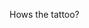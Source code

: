 Hows the tattoo?<!-- {"uuid":"80848f34-7a09-4617-8431-da98d709d70f", "dates":{"2019-09-08": 0, "2019-09-09": 0, "2019-09-10": 0, "2019-09-11": 0, "2019-09-12": 0, "2019-09-13": 0, "2019-09-14": 0, "2019-09-15": 0, "2019-09-16": 0, "2019-09-17": 0, "2019-09-18": 0, "2019-09-19": 0, "2019-09-20": 0, "2019-09-21": 0, "2019-09-22": 0, "2019-09-23": 0, "2019-09-24": 0, "2019-09-25": 0, "2019-09-26": 0, "2019-09-27": 0, "2019-09-28": 0, "2019-09-29": 0, "2019-09-30": 8, "2019-10-01": 8, "2019-10-02": 8, "2019-10-03": 8, "2019-10-04": 8, "2019-10-05": 0, "2019-10-06": 0, "2019-10-07": 2, "2019-10-08": 2, "2019-10-09": 8, "2019-10-10": 2, "2019-10-11": 2, "2019-10-12": 0, "2019-10-13": 0, "2019-10-14": 0, "2019-10-15": 0, "2019-10-16": 8, "2019-10-17": 0, "2019-10-18": 0, "2019-10-19": 0, "2019-10-20": 0, "2019-10-21": 0, "2019-10-22": 0, "2019-10-23": 8, "2019-10-24": 0, "2019-10-25": 0, "2019-10-26": 0, "2019-10-27": 0, "2019-10-28": 8, "2019-10-29": 8, "2019-10-30": 8, "2019-10-31": 8, "2019-11-01": 8, "2019-11-02": 0, "2019-11-03": 0, "2019-11-04": 2, "2019-11-05": 2, "2019-11-06": 2, "2019-11-07": 2, "2019-11-08": 2, "2019-11-09": 0, "2019-11-10": 0, "2019-11-11": 0, "2019-11-12": 0, "2019-11-13": 0, "2019-11-14": 0, "2019-11-15": 0, "2019-11-16": 0, "2019-11-17": 0, "2019-11-18": 8, "2019-11-19": 0, "2019-11-20": 0, "2019-11-21": 0, "2019-11-22": 8, "2019-11-23": 0, "2019-11-24": 0, "2019-11-25": 8, "2019-11-26": 0, "2019-11-27": 0, "2019-11-28": 0, "2019-11-29": 8, "2019-11-30": 0, "2019-12-01": 0, "2019-12-02": 8, "2019-12-03": 8, "2019-12-04": 8, "2019-12-05": 8, "2019-12-06": 8, "2019-12-07": 0, "2019-12-08": 0, "2019-12-09": 8, "2019-12-10": 2, "2019-12-11": 2, "2019-12-12": 2, "2019-12-13": 8, "2019-12-14": 0, "2019-12-15": 0, "2019-12-16": 8, "2019-12-17": 0, "2019-12-18": 0, "2019-12-19": 0, "2019-12-20": 8, "2019-12-21": 0, "2019-12-22": 0, "2019-12-23": 0, "2019-12-24": 0, "2019-12-25": 0, "2019-12-26": 0, "2019-12-27": 0, "2019-12-28": 0, "2019-12-29": 0, "2019-12-30": 0, "2019-12-31": 0, "2020-01-01": 0, "2020-01-02": 0, "2020-01-03": 0, "2020-01-04": 0, "2020-01-05": 0, "2020-01-06": 8, "2020-01-07": 8, "2020-01-08": 8, "2020-01-09": 8, "2020-01-10": 8, "2020-01-11": 0, "2020-01-12": 0, "2020-01-13": 8, "2020-01-14": 2, "2020-01-15": 8, "2020-01-16": 2, "2020-01-17": 2, "2020-01-18": 0, "2020-01-19": 0, "2020-01-20": 8, "2020-01-21": 0, "2020-01-22": 8, "2020-01-23": 0, "2020-01-24": 0, "2020-01-25": 0, "2020-01-26": 0, "2020-01-27": 8, "2020-01-28": 0, "2020-01-29": 8, "2020-01-30": 0, "2020-01-31": 0, "2020-02-01": 0, "2020-02-02": 0, "2020-02-03": 2, "2020-02-04": 8, "2020-02-05": 0, "2020-02-06": 8, "2020-02-07": 8, "2020-02-08": 0, "2020-02-09": 0, "2020-02-10": 0, "2020-02-11": 2, "2020-02-12": 0, "2020-02-13": 2, "2020-02-14": 2, "2020-02-15": 0, "2020-02-16": 0, "2020-02-17": 0, "2020-02-18": 0, "2020-02-19": 0, "2020-02-20": 0, "2020-02-21": 0, "2020-02-22": 0, "2020-02-23": 0, "2020-02-24": 8, "2020-02-25": 8, "2020-02-26": 8, "2020-02-27": 8, "2020-02-28": 8, "2020-02-29": 0, "2020-03-01": 0, "2020-03-02": 8, "2020-03-03": 2, "2020-03-04": 8, "2020-03-05": 2, "2020-03-06": 8, "2020-03-07": 0, "2020-03-08": 0, "2020-03-09": 8, "2020-03-10": 0, "2020-03-11": 8, "2020-03-12": 0, "2020-03-13": 8, "2020-03-14": 0, "2020-03-15": 0, "2020-03-16": 8, "2020-03-17": 0, "2020-03-18": 8, "2020-03-19": 0, "2020-03-20": 8, "2020-03-21": 0, "2020-03-22": 0, "2020-03-23": 8, "2020-03-24": 0, "2020-03-25": 8, "2020-03-26": 0, "2020-03-27": 8, "2020-03-28": 0, "2020-03-29": 0, "2020-03-30": 0, "2020-03-31": 0, "2020-04-01": 0, "2020-04-02": 0, "2020-04-03": 0, "2020-04-04": 0, "2020-04-05": 0, "2020-04-06": 0, "2020-04-07": 0, "2020-04-08": 0, "2020-04-09": 0, "2020-04-10": 0, "2020-04-11": 0, "2020-04-12": 0, "2020-04-13": 0, "2020-04-14": 0, "2020-04-15": 0, "2020-04-16": 0, "2020-04-17": 0, "2020-04-18": 0, "2020-04-19": 0, "2020-04-20": 0, "2020-04-21": 0, "2020-04-22": 0, "2020-04-23": 0, "2020-04-24": 0, "2020-04-25": 0, "2020-04-26": 0, "2020-04-27": 0, "2020-04-28": 0, "2020-04-29": 0, "2020-04-30": 0, "2020-05-01": 0, "2020-05-02": 0, "2020-05-03": 0, "2020-05-04": 0, "2020-05-05": 0, "2020-05-06": 0, "2020-05-07": 0, "2020-05-08": 0, "2020-05-09": 0, "2020-05-10": 0, "2020-05-11": 8, "2020-05-12": 8, "2020-05-13": 8, "2020-05-14": 8, "2020-05-15": 8, "2020-05-16": 0, "2020-05-17": 0, "2020-05-18": 0, "2020-05-19": 8, "2020-05-20": 2, "2020-05-21": 2, "2020-05-22": 2, "2020-05-23": 0, "2020-05-24": 0, "2020-05-25": 0, "2020-05-26": 0, "2020-05-27": 8, "2020-05-28": 0, "2020-05-29": 0, "2020-05-30": 0, "2020-05-31": 0, "2020-06-01": 0, "2020-06-02": 8, "2020-06-03": 0, "2020-06-04": 0, "2020-06-05": 0, "2020-06-06": 0, "2020-06-07": 0, "2020-06-08": 8, "2020-06-09": 8, "2020-06-10": 6, "2020-06-11": 8, "2020-06-12": 8, "2020-06-13": 0, "2020-06-14": 0, "2020-06-15": 2, "2020-06-16": 2, "2020-06-17": 2, "2020-06-18": 2, "2020-06-19": 2, "2020-06-20": 0, "2020-06-21": 0, "2020-06-22": 0, "2020-06-23": 0, "2020-06-24": 0, "2020-06-25": 0, "2020-06-26": 0, "2020-06-27": 0, "2020-06-28": 0, "2020-06-29": 8, "2020-06-30": 8, "2020-07-01": 8, "2020-07-02": 8, "2020-07-03": 8, "2020-07-04": 0, "2020-07-05": 0, "2020-07-06": 8, "2020-07-07": 2, "2020-07-08": 8, "2020-07-09": 2, "2020-07-10": 8, "2020-07-11": 0, "2020-07-12": 0, "2020-07-13": 8, "2020-07-14": 0, "2020-07-15": 8, "2020-07-16": 0, "2020-07-17": 8, "2020-07-18": 0, "2020-07-19": 0, "2020-07-20": 8, "2020-07-21": 0, "2020-07-22": 8, "2020-07-23": 0, "2020-07-24": 8, "2020-07-25": 0, "2020-07-26": 0, "2020-07-27": 8, "2020-07-28": 0, "2020-07-29": 8, "2020-07-30": 0, "2020-07-31": 8, "2020-08-01": 0, "2020-08-02": 0, "2020-08-03": 0, "2020-08-04": 0, "2020-08-05": 0, "2020-08-06": 0, "2020-08-07": 0, "2020-08-08": 0, "2020-08-09": 0, "2020-08-10": 0, "2020-08-11": 0, "2020-08-12": 0, "2020-08-13": 0, "2020-08-14": 0, "2020-08-15": 0, "2020-08-16": 0, "2020-08-17": 0, "2020-08-18": 0, "2020-08-19": 0, "2020-08-20": 0, "2020-08-21": 0, "2020-08-22": 0, "2020-08-23": 0, "2020-08-24": 0, "2020-08-25": 0, "2020-08-26": 0, "2020-08-27": 0, "2020-08-28": 0, "2020-08-29": 0, "2020-08-30": 0, "2020-08-31": 0, "2020-09-01": 0, "2020-09-02": 0, "2020-09-03": 0, "2020-09-04": 0, "2020-09-05": 0}} -->
